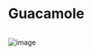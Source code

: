 # Guacamole

```bash

```



![image](https://github.com/user-attachments/assets/fa81fbad-f44e-40cf-9027-5d2ba4e4da59)

